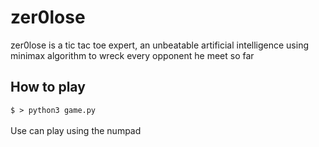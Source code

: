 # zer0lose

zer0lose is a tic tac toe expert, an unbeatable artificial intelligence using minimax algorithm to wreck every opponent he meet so far

## How to play
`
$ > python3 game.py
`
<br><br>
Use can play using the numpad

